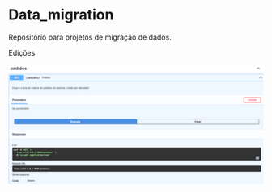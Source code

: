 # Data_migration

Repositório para projetos de migração de dados.

Edições

<!-- com a mudança do diretório Data_migration(rename) houve a necessidade de alterar a pasta de inicialização do git
comando:
git remote set-url origin https://github.com/DSadroaldo/Data_migration.git // > montando nova URL
(https://github.com/DSadroaldo/Data_migration.git*https://github.com/DSadroaldo/Data_migration.githttps://github.com/DSadroaldo/Data_migration.git)
![Alter_directory_init](alter_directory_init.png)
![ALteracao no codigo](alter_code_directory.png)
-->
<!-- ![doc_autorizacao_usuario](docs_API_auth.png) -->

![rota_pedidos](docs_rota_pedido.png)
